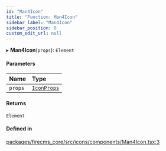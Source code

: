 ```yaml
---
id: "Man4Icon"
title: "Function: Man4Icon"
sidebar_label: "Man4Icon"
sidebar_position: 0
custom_edit_url: null
---
```


▸ **Man4Icon**(`props`): `Element`

#### Parameters

| Name | Type |
| :------ | :------ |
| `props` | [`IconProps`](../types/IconProps.md) |

#### Returns

`Element`

#### Defined in

[packages/firecms_core/src/icons/components/Man4Icon.tsx:3](https://github.com/FireCMSco/firecms/blob/d45f3739/packages/firecms_core/src/icons/components/Man4Icon.tsx#L3)

